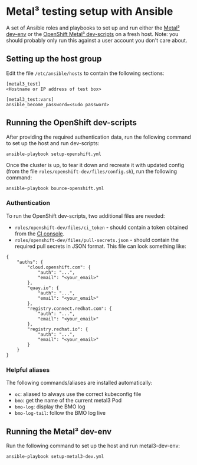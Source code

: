 # Metal³ testing setup with Ansible

A set of Ansible roles and playbooks to set up and run either the [Metal³
dev-env](https://github.com/metal3-io/metal3-dev-env) or the [OpenShift Metal³
dev-scripts](https://github.com/openshift-metal3/dev-scripts) on a fresh host.
Note: you should probably only run this against a user account you don't care
about.

## Setting up the host group

Edit the file `/etc/ansible/hosts` to contain the following sections:

```
[metal3_test]
<Hostname or IP address of test box>

[metal3_test:vars]
ansible_become_password=<sudo password>
```

## Running the OpenShift dev-scripts

After providing the required authentication data, run the following command to
set up the host and run dev-scripts:

```
ansible-playbook setup-openshift.yml
```

Once the cluster is up, to tear it down and recreate it with updated config
(from the file `roles/openshift-dev/files/config.sh`), run the following
command:

```
ansible-playbook bounce-openshift.yml
```

### Authentication

To run the OpenShift dev-scripts, two additional files are needed:

* `roles/openshift-dev/files/ci_token` - should contain a token obtained from
  the [CI
console](https://console-openshift-console.apps.ci.l2s4.p1.openshiftapps.com/).
* `roles/openshift-dev/files/pull-secrets.json` - should contain the required
  pull secrets in JSON format. This file can look something like:

```
{
    "auths": {
        "cloud.openshift.com": {
            "auth": "...",
            "email": "<your_email>"
        },
        "quay.io": {
            "auth": "...",
            "email": "<your_email>"
        },
        "registry.connect.redhat.com": {
            "auth": "...",
            "email": "<your_email>"
        },
        "registry.redhat.io": {
            "auth": "...",
            "email": "<your_email>"
        }
    }
}
```

### Helpful aliases

The following commands/aliases are installed automatically:

* `oc`: aliased to always use the correct kubeconfig file
* `bmo`: get the name of the current metal3 Pod
* `bmo-log`: display the BMO log
* `bmo-log-tail`: follow the BMO log live

## Running the Metal³ dev-env

Run the following command to set up the host and run metal3-dev-env:

```
ansible-playbook setup-metal3-dev.yml
```
